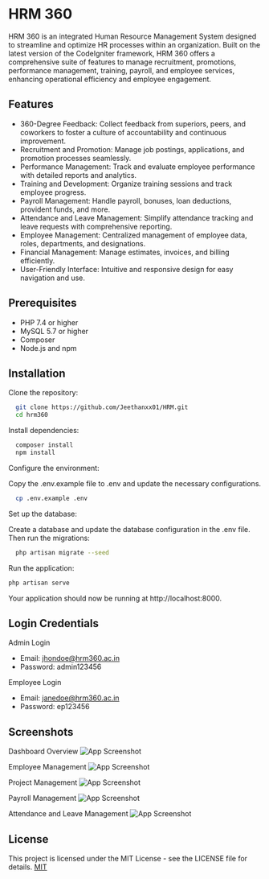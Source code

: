 
# HRM 360

HRM 360 is an integrated Human Resource Management System designed to streamline and optimize HR processes within an organization. Built on the latest version of the CodeIgniter framework, HRM 360 offers a comprehensive suite of features to manage recruitment, promotions, performance management, training, payroll, and employee services, enhancing operational efficiency and employee engagement.


## Features

- 360-Degree Feedback: Collect feedback from superiors, peers, and coworkers to foster a culture of accountability and continuous improvement.
- Recruitment and Promotion: Manage job postings, applications, and promotion processes seamlessly.
- Performance Management: Track and evaluate employee performance with detailed reports and analytics.
- Training and Development: Organize training sessions and track employee progress.
- Payroll Management: Handle payroll, bonuses, loan deductions, provident funds, and more.
- Attendance and Leave Management: Simplify attendance tracking and leave requests with comprehensive reporting.
- Employee Management: Centralized management of employee data, roles, departments, and designations.
- Financial Management: Manage estimates, invoices, and billing efficiently.
- User-Friendly Interface: Intuitive and responsive design for easy navigation and use.
## Prerequisites

- PHP 7.4 or higher
- MySQL 5.7 or higher
- Composer
- Node.js and npm
## Installation

Clone the repository:

```bash
  git clone https://github.com/Jeethanxx01/HRM.git
  cd hrm360
```
Install dependencies:

```bash
  composer install
  npm install
```
Configure the environment:

Copy the .env.example file to .env and update the necessary configurations.

```bash
  cp .env.example .env
```
Set up the database:

Create a database and update the database configuration in the .env file. Then run the migrations:
```bash
  php artisan migrate --seed
```
Run the application:

```bash
php artisan serve
```
Your application should now be running at http://localhost:8000.
    
## Login Credentials

Admin Login
- Email: jhondoe@hrm360.ac.in
- Password: admin123456

Employee Login
- Email: janedoe@hrm360.ac.in
- Password: ep123456
## Screenshots

Dashboard Overview
![App Screenshot](https://github.com/Jeethanxx01/HRM/blob/main/images/Dashboard.png)

Employee Management
![App Screenshot](https://github.com/Jeethanxx01/HRM/blob/main/images/employee%20management.png)

Project Management
![App Screenshot](https://github.com/Jeethanxx01/HRM/blob/main/images/project%20management.png)

Payroll Management
![App Screenshot](https://github.com/Jeethanxx01/HRM/blob/main/images/payroll%20management.png)

Attendance and Leave Management
![App Screenshot](https://github.com/Jeethanxx01/HRM/blob/main/images/attendance%20management.png)
## License

This project is licensed under the MIT License - see the LICENSE file for details.
[MIT](https://github.com/Jeethanxx01/HRM/blob/main/LICENSE)
